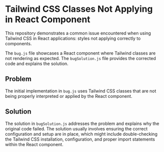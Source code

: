 # Tailwind CSS Classes Not Applying in React Component

This repository demonstrates a common issue encountered when using Tailwind CSS in React applications:  styles not applying correctly to components.

The `bug.js` file showcases a React component where Tailwind classes are not rendering as expected.  The `bugSolution.js` file provides the corrected code and explains the solution.

## Problem

The initial implementation in `bug.js` uses Tailwind CSS classes that are not being properly interpreted or applied by the React component.

## Solution

The solution in `bugSolution.js` addresses the problem and explains why the original code failed. The solution usually involves ensuring the correct configuration and setup are in place, which might include double-checking the Tailwind CSS installation, configuration, and proper import statements within the React component.